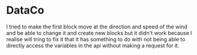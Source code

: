 # DataCo
I tried to make the first block move at the direction and speed of the wind
and be able to change it and create new blocks but it didn't work
because I realise will tring to fix it that it has something to do with not being able to directly access the variables in the api without making a request for it.
